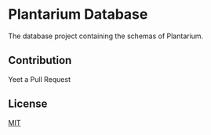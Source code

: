 # Plantarium Database
The database project containing the schemas of Plantarium.

## Contribution
Yeet a Pull Request

## License
[MIT](https://github.com/Plantarium-Co/Plantarium-Database/blob/master/License)